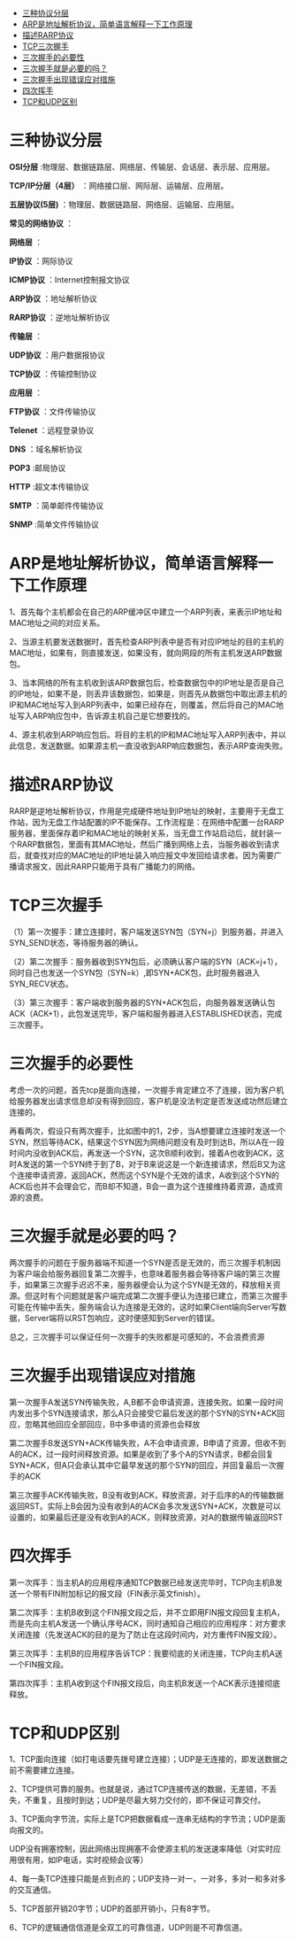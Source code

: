 <!-- TOC -->

- [三种协议分层](#三种协议分层)
- [ARP是地址解析协议，简单语言解释一下工作原理](#arp是地址解析协议简单语言解释一下工作原理)
- [描述RARP协议](#描述rarp协议)
- [TCP三次握手](#tcp三次握手)
- [三次握手的必要性](#三次握手的必要性)
- [三次握手就是必要的吗？](#三次握手就是必要的吗)
- [三次握手出现错误应对措施](#三次握手出现错误应对措施)
- [四次挥手](#四次挥手)
- [TCP和UDP区别](#tcp和udp区别)

<!-- /TOC -->
# 三种协议分层 

**OSI分层** :物理层、数据链路层、网络层、传输层、会话层、表示层、应用层。

**TCP/IP分层（4层）** ：网络接口层、网际层、运输层、应用层。

**五层协议(5层)** ：物理层、数据链路层、网络层、运输层、应用层。

**常见的网络协议** ：

**网络层** ：

**IP协议** ：网际协议

**ICMP协议** ：Internet控制报文协议

**ARP协议** ：地址解析协议

**RARP协议** ：逆地址解析协议

**传输层** ：

**UDP协议** ：用户数据报协议

**TCP协议** ：传输控制协议

**应用层** ：

**FTP协议** ：文件传输协议

**Telenet** ：远程登录协议

**DNS** ：域名解析协议

**POP3** :邮局协议

**HTTP** :超文本传输协议

**SMTP** ：简单邮件传输协议

**SNMP** :简单文件传输协议

# ARP是地址解析协议，简单语言解释一下工作原理

1、首先每个主机都会在自己的ARP缓冲区中建立一个ARP列表，来表示IP地址和MAC地址之间的对应关系。

2、当源主机要发送数据时，首先检查ARP列表中是否有对应IP地址的目的主机的MAC地址，如果有，则直接发送，如果没有，就向网段的所有主机发送ARP数据包。

3、当本网络的所有主机收到该ARP数据包后，检查数据包中的IP地址是否是自己的IP地址，如果不是，则丢弃该数据包，如果是，则首先从数据包中取出源主机的IP和MAC地址写入到ARP列表中，如果已经存在，则覆盖，然后将自己的MAC地址写入ARP响应包中，告诉源主机自己是它想要找的。

4、源主机收到ARP响应包后。将目的主机的IP和MAC地址写入ARP列表中，并以此信息，发送数据。如果源主机一直没收到ARP响应数据包，表示ARP查询失败。

# 描述RARP协议

RARP是逆地址解析协议，作用是完成硬件地址到IP地址的映射，主要用于无盘工作站，因为无盘工作站配置的IP不能保存。工作流程是：在网络中配置一台RARP服务器，里面保存着IP和MAC地址的映射关系，当无盘工作站启动后，就封装一个RARP数据包，里面有其MAC地址，然后广播到网络上去，当服务器收到请求后，就查找对应的MAC地址的IP地址装入响应报文中发回给请求者。因为需要广播请求报文，因此RARP只能用于具有广播能力的网络。

# TCP三次握手

（1）第一次握手：建立连接时，客户端发送SYN包（SYN=j）到服务器，并进入SYN_SEND状态，等待服务器的确认。

（2）第二次握手：服务器收到SYN包后，必须确认客户端的SYN（ACK=j+1），同时自己也发送一个SYN包（SYN=k）,即SYN+ACK包，此时服务器进入SYN_RECV状态。



（3）第三次握手：客户端收到服务器的SYN+ACK包后，向服务器发送确认包ACK（ACK+1），此包发送完毕，客户端和服务器进入ESTABLISHED状态，完成三次握手。

# 三次握手的必要性

考虑一次的问题，首先tcp是面向连接，一次握手肯定建立不了连接，因为客户机给服务器发出请求信息却没有得到回应，客户机是没法判定是否发送成功然后建立连接的。

再看两次，假设只有两次握手，比如图中的1，2步，当A想要建立连接时发送一个SYN，然后等待ACK，结果这个SYN因为网络问题没有及时到达B，所以A在一段时间内没收到ACK后，再发送一个SYN，这次B顺利收到，接着A也收到ACK，这时A发送的第一个SYN终于到了B，对于B来说这是一个新连接请求，然后B又为这个连接申请资源，返回ACK，然而这个SYN是个无效的请求，A收到这个SYN的ACK后也并不会理会它，而B却不知道，B会一直为这个连接维持着资源，造成资源的浪费。

# 三次握手就是必要的吗？

两次握手的问题在于服务器端不知道一个SYN是否是无效的，而三次握手机制因为客户端会给服务器回复第二次握手，也意味着服务器会等待客户端的第三次握手，如果第三次握手迟迟不来，服务器便会认为这个SYN是无效的，释放相关资源。但这时有个问题就是客户端完成第二次握手便认为连接已建立，而第三次握手可能在传输中丢失，服务端会认为连接是无效的，这时如果Client端向Server写数据，Server端将以RST包响应，这时便感知到Server的错误。

总之，三次握手可以保证任何一次握手的失败都是可感知的，不会浪费资源

# 三次握手出现错误应对措施

第一次握手A发送SYN传输失败，A,B都不会申请资源，连接失败。如果一段时间内发出多个SYN连接请求，那么A只会接受它最后发送的那个SYN的SYN+ACK回应，忽略其他回应全部回应，B中多申请的资源也会释放

第二次握手B发送SYN+ACK传输失败，A不会申请资源，B申请了资源，但收不到A的ACK，过一段时间释放资源。如果是收到了多个A的SYN请求，B都会回复SYN+ACK，但A只会承认其中它最早发送的那个SYN的回应，并回复最后一次握手的ACK

第三次握手ACK传输失败，B没有收到ACK，释放资源，对于后序的A的传输数据返回RST。实际上B会因为没有收到A的ACK会多次发送SYN+ACK，次数是可以设置的，如果最后还是没有收到A的ACK，则释放资源，对A的数据传输返回RST

# 四次挥手

第一次挥手：当主机A的应用程序通知TCP数据已经发送完毕时，TCP向主机B发送一个带有FIN附加标记的报文段（FIN表示英文finish）。

第二次挥手：主机B收到这个FIN报文段之后，并不立即用FIN报文段回复主机A，而是先向主机A发送一个确认序号ACK，同时通知自己相应的应用程序：对方要求关闭连接（先发送ACK的目的是为了防止在这段时间内，对方重传FIN报文段）。

第三次挥手：主机B的应用程序告诉TCP：我要彻底的关闭连接，TCP向主机A送一个FIN报文段。

第四次挥手：主机A收到这个FIN报文段后，向主机B发送一个ACK表示连接彻底释放。
 
# TCP和UDP区别

1、TCP面向连接（如打电话要先拨号建立连接）；UDP是无连接的，即发送数据之前不需要建立连接。

2、TCP提供可靠的服务。也就是说，通过TCP连接传送的数据，无差错，不丢失，不重复，且按时到达；UDP是尽最大努力交付的，即不保证可靠交付。

3、TCP面向字节流，实际上是TCP把数据看成一连串无结构的字节流；UDP是面向报文的。

UDP没有拥塞控制，因此网络出现拥塞不会使源主机的发送速率降低（对实时应用很有用，如IP电话，实时视频会议等）

4、每一条TCP连接只能是点到点的；UDP支持一对一，一对多，多对一和多对多的交互通信。

5、TCP首部开销20字节；UDP的首部开销小，只有8字节。

6、TCP的逻辑通信信道是全双工的可靠信道，UDP则是不可靠信道。























